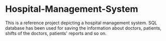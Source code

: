 # Hospital-Management-System

This is a reference project depicting a hospital management system. SQL database has been used for saving the information about doctors, patients, shifts of the doctors, patients' reports and so on.
